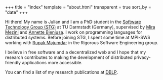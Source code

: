 +++
title = "index"
template = "about.html"
transparent = true
sort_by = "date"
+++

Hi there! My name is Julian and I am a PhD student in the [Software Technology Group (STG)](https://www.stg.tu-darmstadt.de) at TU Darmstadt (Germany), supervised by [Mira Mezini](https://www.stg.tu-darmstadt.de/main_stg/staff_stg/mira_mezini_1.en.jsp) and [Annette Bieniusa](https://softech.cs.rptu.de/team/annettebieniusa).
I work on programming languages for distributed systems.
Before joining STG, I spent some time at MPI-SWS working with [Rupak Majumdar](https://people.mpi-sws.org/~rupak/) in the Rigorous Software Engineering group.

I believe in free software and a decentralized web and I hope that my research contributes to making the development of distributed privacy-friendly applications more accessible.

You can find a list of my research publications at [DBLP](https://dblp.uni-trier.de/pid/334/9043.html).
